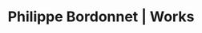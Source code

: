 ---
layout: layout.11ty.js
title: Philippe Bordonnet | Works
sections:
  - type: "header"
    content:
      id:
      logo: "/logo.png"

  - type: "gallery"
    content:
      collection: collection1
      default:
        imageWidth: 60
        image: "/works/img.jpg"
        title: Empreintes Végétales
        description: |
          Acrylic and Spray paint on Canvas (Châssis)  
          120 x 150 cm.  
          This Work was created in 2017  
          Work Hand-signed by the Artist  
          Certificate of Authenticity

  - type: "footer"
    content:
      id: footer
---